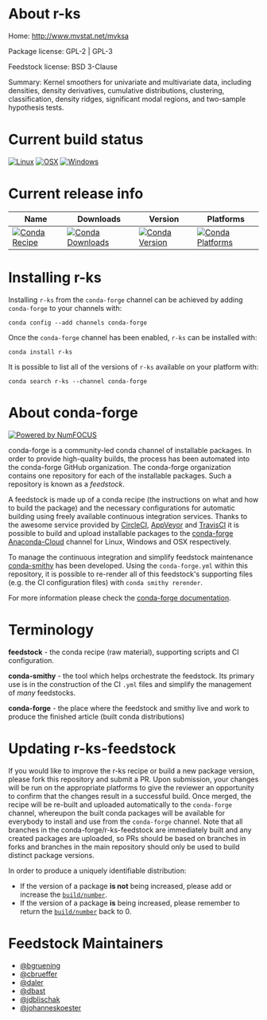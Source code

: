 <!--
# -*- mode: jinja -*-
-->

About r-ks
==========

Home: http://www.mvstat.net/mvksa

Package license: GPL-2 | GPL-3

Feedstock license: BSD 3-Clause

Summary: Kernel smoothers for univariate and multivariate data, including densities, density derivatives, cumulative distributions, clustering, classification, density ridges, significant modal regions, and two-sample hypothesis tests.



Current build status
====================

[![Linux](https://img.shields.io/circleci/project/github/conda-forge/r-ks-feedstock/master.svg?label=Linux)](https://circleci.com/gh/conda-forge/r-ks-feedstock)
[![OSX](https://img.shields.io/travis/conda-forge/r-ks-feedstock/master.svg?label=macOS)](https://travis-ci.org/conda-forge/r-ks-feedstock)
[![Windows](https://img.shields.io/appveyor/ci/conda-forge/r-ks-feedstock/master.svg?label=Windows)](https://ci.appveyor.com/project/conda-forge/r-ks-feedstock/branch/master)

Current release info
====================

| Name | Downloads | Version | Platforms |
| --- | --- | --- | --- |
| [![Conda Recipe](https://img.shields.io/badge/recipe-r--ks-green.svg)](https://anaconda.org/conda-forge/r-ks) | [![Conda Downloads](https://img.shields.io/conda/dn/conda-forge/r-ks.svg)](https://anaconda.org/conda-forge/r-ks) | [![Conda Version](https://img.shields.io/conda/vn/conda-forge/r-ks.svg)](https://anaconda.org/conda-forge/r-ks) | [![Conda Platforms](https://img.shields.io/conda/pn/conda-forge/r-ks.svg)](https://anaconda.org/conda-forge/r-ks) |

Installing r-ks
===============

Installing `r-ks` from the `conda-forge` channel can be achieved by adding `conda-forge` to your channels with:

```
conda config --add channels conda-forge
```

Once the `conda-forge` channel has been enabled, `r-ks` can be installed with:

```
conda install r-ks
```

It is possible to list all of the versions of `r-ks` available on your platform with:

```
conda search r-ks --channel conda-forge
```


About conda-forge
=================

[![Powered by NumFOCUS](https://img.shields.io/badge/powered%20by-NumFOCUS-orange.svg?style=flat&colorA=E1523D&colorB=007D8A)](http://numfocus.org)

conda-forge is a community-led conda channel of installable packages.
In order to provide high-quality builds, the process has been automated into the
conda-forge GitHub organization. The conda-forge organization contains one repository
for each of the installable packages. Such a repository is known as a *feedstock*.

A feedstock is made up of a conda recipe (the instructions on what and how to build
the package) and the necessary configurations for automatic building using freely
available continuous integration services. Thanks to the awesome service provided by
[CircleCI](https://circleci.com/), [AppVeyor](https://www.appveyor.com/)
and [TravisCI](https://travis-ci.org/) it is possible to build and upload installable
packages to the [conda-forge](https://anaconda.org/conda-forge)
[Anaconda-Cloud](https://anaconda.org/) channel for Linux, Windows and OSX respectively.

To manage the continuous integration and simplify feedstock maintenance
[conda-smithy](https://github.com/conda-forge/conda-smithy) has been developed.
Using the ``conda-forge.yml`` within this repository, it is possible to re-render all of
this feedstock's supporting files (e.g. the CI configuration files) with ``conda smithy rerender``.

For more information please check the [conda-forge documentation](https://conda-forge.org/docs/).

Terminology
===========

**feedstock** - the conda recipe (raw material), supporting scripts and CI configuration.

**conda-smithy** - the tool which helps orchestrate the feedstock.
                   Its primary use is in the construction of the CI ``.yml`` files
                   and simplify the management of *many* feedstocks.

**conda-forge** - the place where the feedstock and smithy live and work to
                  produce the finished article (built conda distributions)


Updating r-ks-feedstock
=======================

If you would like to improve the r-ks recipe or build a new
package version, please fork this repository and submit a PR. Upon submission,
your changes will be run on the appropriate platforms to give the reviewer an
opportunity to confirm that the changes result in a successful build. Once
merged, the recipe will be re-built and uploaded automatically to the
`conda-forge` channel, whereupon the built conda packages will be available for
everybody to install and use from the `conda-forge` channel.
Note that all branches in the conda-forge/r-ks-feedstock are
immediately built and any created packages are uploaded, so PRs should be based
on branches in forks and branches in the main repository should only be used to
build distinct package versions.

In order to produce a uniquely identifiable distribution:
 * If the version of a package **is not** being increased, please add or increase
   the [``build/number``](https://conda.io/docs/user-guide/tasks/build-packages/define-metadata.html#build-number-and-string).
 * If the version of a package **is** being increased, please remember to return
   the [``build/number``](https://conda.io/docs/user-guide/tasks/build-packages/define-metadata.html#build-number-and-string)
   back to 0.

Feedstock Maintainers
=====================

* [@bgruening](https://github.com/bgruening/)
* [@cbrueffer](https://github.com/cbrueffer/)
* [@daler](https://github.com/daler/)
* [@dbast](https://github.com/dbast/)
* [@jdblischak](https://github.com/jdblischak/)
* [@johanneskoester](https://github.com/johanneskoester/)

